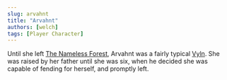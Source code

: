 ```yaml
---
slug: arvahnt
title: "Arvahnt"
authors: [welch]
tags: [Player Character]
---
```


Until she left [The Nameless Forest](/wikis/the-nameless-forest), Arvahnt was a fairly typical [Vyln](/wikis/vyln). She was raised by her father until she was six, when he decided she was capable of fending for herself, and promptly left.
